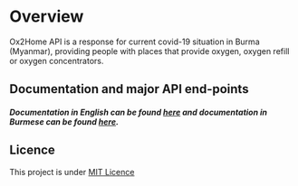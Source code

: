 # Overview

Ox2Home API is a response for current covid-19 situation in Burma (Myanmar), providing people with places that provide oxygen, oxygen refill or oxygen concentrators.

## Documentation and major API end-points

##### Documentation in English can be found [here](./docs/english_docs.md) and documentation in Burmese can be found [here](./docs/burmese_docs).

## Licence

This project is under [MIT Licence](./LICENCE.md)
